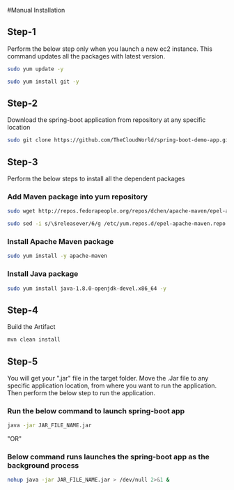 #Manual Installation

## Step-1

Perform the below step only when you launch a new ec2 instance. This command updates all the packages with latest version.

```bash
sudo yum update -y
```
```bash
sudo yum install git -y
```

## Step-2

Download the spring-boot application from repository at any specific location

```bash
sudo git clone https://github.com/TheCloudWorld/spring-boot-demo-app.git
```

## Step-3

Perform the below steps to install all the dependent packages

### Add Maven package into yum repository
```bash
sudo wget http://repos.fedorapeople.org/repos/dchen/apache-maven/epel-apache-maven.repo -O /etc/yum.repos.d/epel-apache-maven.repo
```
```bash
sudo sed -i s/\$releasever/6/g /etc/yum.repos.d/epel-apache-maven.repo
```
### Install Apache Maven package
```bash
sudo yum install -y apache-maven
```
### Install Java package
```bash
sudo yum install java-1.8.0-openjdk-devel.x86_64 -y

```

## Step-4

Build the Artifact

```bash
mvn clean install
```

## Step-5

You will get your ".jar" file in the target folder. Move the .Jar file to any specific application location, from where you want to run the application. Then perform the below step to run the application.

### Run the below command to launch spring-boot app
```bash
java -jar JAR_FILE_NAME.jar
```
"OR"
### Below command runs launches the spring-boot app as the background process
```bash
nohup java -jar JAR_FILE_NAME.jar > /dev/null 2>&1 &
```
